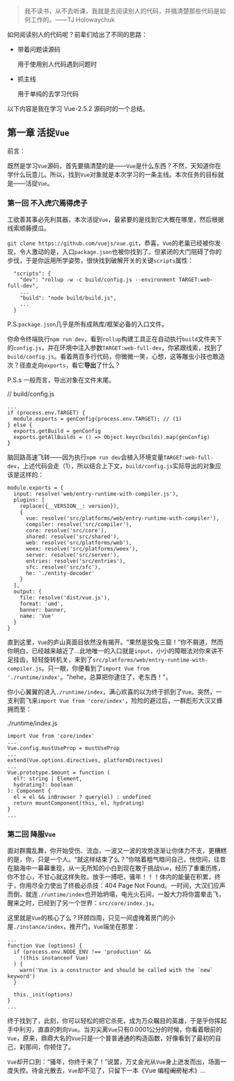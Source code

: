 
> 我不读书，从不去听课，我就是去阅读别人的代码，并搞清楚那些代码是如何工作的。——TJ Holowaychuk

如何阅读别人的代码呢？前辈们给出了不同的思路：
* 带着问题读源码

    用于使用别人代码遇到问题时
* 抓主线

    用于单纯的去学习代码

以下内容是我在学习 Vue-2.5.2 源码时的一个总结。

## 第一章 活捉`Vue`
前言：

既然是学习`Vue`源码，首先要搞清楚的是——`Vue`是什么东西？不然，天知道你在学什么玩意儿。所以，找到`Vue`对象就是本次学习的一条主线。本次任务的目标就是——活捉`Vue`。

### 第一回 不入虎穴焉得虎子
工欲善其事必先利其器，本次活捉`Vue`，最紧要的是找到它大概在哪里，然后根据线索顺藤摸瓜。

`git clone https://github.com/vuejs/vue.git`，恭喜，`Vue`的老巢已经被你发现，令人激动的是，入口`package.json`也被你找到了。但紧闭的大门阻碍了你的步伐，于是你运用所学姿势，很快找到破解开关的关键`scripts`属性：
````
  "scripts": {
    "dev": "rollup -w -c build/config.js --environment TARGET:web-full-dev",
    ...
    "build": "node build/build.js",
    ...
  }  
````
P.S.`package.json`几乎是所有成熟库/框架必备的入口文件。

你命令终端执行`npm run dev`，看到`rollup`构建工具正在自动执行`build`文件夹下的`config.js`，并在环境中注入参数`TARGET:web-full-dev`，你紧跟线索，找到了`build/config.js`。看着两百多行代码，你微微一笑，心想，这等雕虫小技也敢造次？径直走向`exports`，看它**导出**了什么？

P.S.s 一般而言，导出对象在文件末尾。

// build/config.js
````
...
if (process.env.TARGET) {
  module.exports = genConfig(process.env.TARGET); // (1)
} else {
  exports.getBuild = genConfig
  exports.getAllBuilds = () => Object.keys(builds).map(genConfig)
}
````
脑回路高速飞转——因为执行`npm run dev`会植入环境变量`TARGET:web-full-dev`，上述代码会走（1），所以结合上下文，`build/config.js`实际导出的对象应该是这样的：
````
module.exports = {
  input: resolve('web/entry-runtime-with-compiler.js'),
  plugins: [
    replace({__VERSION__: version}),
    {
      vue: resolve('src/platforms/web/entry-runtime-with-compiler'),
      compiler: resolve('src/compiler'),
      core: resolve('src/core'),
      shared: resolve('src/shared'),
      web: resolve('src/platforms/web'),
      weex: resolve('src/platforms/weex'),
      server: resolve('src/server'),
      entries: resolve('src/entries'),
      sfc: resolve('src/sfc'),
      he: './entity-decoder'
    }
  ],
  output: {
    file: resolve('dist/vue.js'),
    format: 'umd',
    banner: banner,
    name: 'Vue'
  }
}         
````
直到这里，`Vue`的庐山真面目依然没有揭开。“果然是狡兔三窟！”你不屑道，然而你明白，已经越来越近了...此地唯一的入口就是`input`，小小的障眼法对你来讲不足挂齿，轻轻旋转机关，来到了`src/platforms/web/entry-runtime-with-compiler.js`。只一眼，你便看到了`import Vue from './runtime/index'`。"hehe，总算把你逮住了，老东西！"。

你小心翼翼的进入`./runtime/index`，满心欢喜的以为终于抓到了`Vue`。突然，一支利箭飞来`import Vue from 'core/index'`，险险的避过后，一群彪形大汉又蜂拥而至：

./runtime/index.js
````
import Vue from 'core/index'
...
Vue.config.mustUseProp = mustUseProp
...
extend(Vue.options.directives, platformDirectives)
...
Vue.prototype.$mount = function (
  el?: string | Element,
  hydrating?: boolean
): Component {
  el = el && inBrowser ? query(el) : undefined
  return mountComponent(this, el, hydrating)
}
...
````
### 第二回 降服`Vue`

面对群魔乱舞，你开始受伤、流血，一波又一波的攻势逐渐让你体力不支，更糟糕的是，你，只是一个人。“就这样结束了么？”你喘着粗气暗问自己，恍惚间，往昔在脑海中一幕幕重现，从一无所知的小白到现在敢于挑战`Vue`，经历了重重历练，你不甘心，不甘心就这样失败。放手一搏吧，骚年！！！体内的能量在积累，终于，你用尽全力使出了终极必杀技：404 Page Not Found。一时间，大汉们应声而倒，就连`./runtime/index`也开始坍塌，电光火石间，一股大力将你震晕击飞，醒来之时，已经到了另一个世界：`src/core/index.js`。

这里就是`Vue`的核心了么？环顾四周，只见一间虚掩着房门的小屋`./instance/index`，推开门，`Vue`端坐在那里：
````
...
function Vue (options) {
  if (process.env.NODE_ENV !== 'production' &&
    !(this instanceof Vue)
  ) {
    warn('Vue is a constructor and should be called with the `new` keyword')
  }
  
  this._init(options)
}
...
````
终于找到了，此刻，你可以轻松的把它杀死，成为万众瞩目的英雄，于是乎你挥起手中利刃，直直的刺向`Vue`。当刃尖离`Vue`只有0.0001公分的时候，你看着眼前的`Vue`，原来，鼎鼎大名的`Vue`只是一个普普通通的构造函数，好像看到了最初的自己，刹那间，你顿住了。

`Vue`却开口到：“骚年，你终于来了！”说罢，万丈金光从`Vue`身上迸发而出，场面一度失控。待金光散去，`Vue`却不见了，只留下一本《Vue 编程~~闺房~~秘术》...










